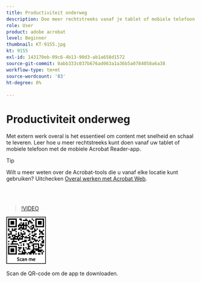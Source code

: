 ```yaml
---
title: Productiviteit onderweg
description: Doe meer rechtstreeks vanaf je tablet of mobiele telefoon met de mobiele Acrobat Reader-app
role: User
product: adobe acrobat
level: Beginner
thumbnail: KT-9155.jpg
kt: 9155
exl-id: 143170eb-09c6-4b13-90d3-ab1a658d1572
source-git-commit: 0abb333c037b676ad063a1a36b5a0784058a6a38
workflow-type: tm+mt
source-wordcount: '83'
ht-degree: 0%

---
```


# Productiviteit onderweg

Met extern werk overal is het essentieel om content met snelheid en schaal te leveren. Leer hoe u meer rechtstreeks kunt doen vanaf uw tablet of mobiele telefoon met de mobiele Acrobat Reader-app.

>[!TIP]
>
>Wilt u meer weten over de Acrobat-tools die u vanaf elke locatie kunt gebruiken? Uitchecken [Overal werken met Acrobat Web](acrobatweb.md).

<br> 

>[!VIDEO](https://video.tv.adobe.com/v/337972?hidetitle=true)

![QR-code](../assets/Acrobatqrcode.jpg)

Scan de QR-code om de app te downloaden.
